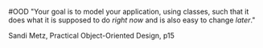 #OOD 
"Your goal is to model your application, using classes, such that it does what it is supposed to do _right now_ and is also easy to change _later_."

Sandi Metz, Practical Object-Oriented Design, p15